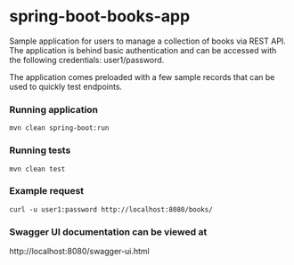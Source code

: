 # spring-boot-books-app

Sample application for users to manage a collection of books via REST API. The application is behind basic authentication
and can be accessed with the following credentials: user1/password.

The application comes preloaded with a few sample records that can be used to quickly test endpoints.

### Running application
```
mvn clean spring-boot:run
```

### Running tests
```
mvn clean test
```

### Example request
```
curl -u user1:password http://localhost:8080/books/
```

### Swagger UI documentation can be viewed at
http://localhost:8080/swagger-ui.html

